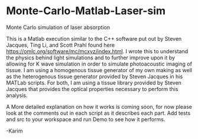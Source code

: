 # Monte-Carlo-Matlab-Laser-sim
Monte Carlo simulation of laser absorption

This is a Matlab execution similar to the C++ software put out by  Steven Jacques, Ting Li, and Scott Prahl found here https://omlc.org/software/mc/mcxyz/index.html. I wrote this to understand the physics behind light simulations and to further improve upon it by allowing for K wave simulation in order to simulate photoacoustic imaging of tissue. I am using a homogenous tissue generator of my own making as well as the heterogenous tissue generator provided by Steven Jacques in his MATLab scripts. For both, I am using a tissue library provided by Steven Jacques that provides the optical properties necessary to perform this analysis. 

A More detailed explanation on how it works is coming soon, for now please look at the comments out in each script as it describes each part. Add tests and src to your workspace and run Demo to see how it performs.

-Karim
